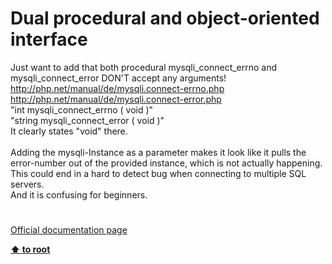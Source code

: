 # Dual procedural and object-oriented interface




<div class="phpcode"><span class="html">
Just want to add that both procedural mysqli_connect_errno and mysqli_connect_error DON&apos;T accept any arguments!<br><a href="http://php.net/manual/de/mysqli.connect-errno.php" rel="nofollow" target="_blank">http://php.net/manual/de/mysqli.connect-errno.php</a><br><a href="http://php.net/manual/de/mysqli.connect-error.php" rel="nofollow" target="_blank">http://php.net/manual/de/mysqli.connect-error.php</a><br>&quot;int mysqli_connect_errno ( void )&quot;<br>&quot;string mysqli_connect_error ( void )&quot;<br>It clearly states &quot;void&quot; there.<br><br>Adding the mysqli-Instance as a parameter makes it look like it pulls the error-number out of the provided instance, which is not actually happening. This could end in a hard to detect bug when connecting to multiple SQL servers.<br>And it is confusing for beginners.</span>
</div>
  

#

[Official documentation page](https://www.php.net/manual/en/mysqli.quickstart.dual-interface.php)

**[⬆ to root](/)**